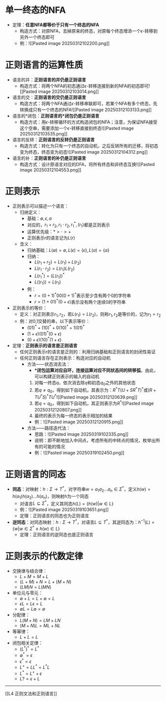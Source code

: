 # 单一终态的NFA
- 定理：**任意NFA都等价于只有一个终态的NFA**
	- 构造方式：对原NFA，去掉原来的终态，对原每个终态增添一个$\epsilon$-转移到另外一个终态即可
	- 例：![[Pasted image 20250312102200.png]]
# 正则语言的运算性质
- 语言的并：**正则语言的并仍是正则语言**
	- 构造方式：将两个NFA的初态通过$\epsilon$-转移连接到新的NFA的初态即可![[Pasted image 20250312103014.png]]
- 语言的交：**正则语言的交仍是正则语言**
	- 构造方式：将两个NFA通过$\epsilon$-转移串联即可，若某个NFA有多个终态，先转换成只有一个终态的NFA![[Pasted image 20250312103133.png]]
- 语言的\*闭包：**正则语言的\*闭包仍是正则语言**
	- 构造方式：用$\epsilon$-转移循环的方式构造闭包的NFA；注意，为保证NFA接受这个空串，需要添加一个$\epsilon$-转移直接到终态![[Pasted image 20250312103535.png]]
- 语言的反转：**正则语言的反转仍是正则语言**
	- 构造方式：转化为只有一个终态的自动机，之后反转所有的迁移，将初态变为终态，终态变为初态![[Pasted image 20250312104312.png]]
- 语言的补：**正则语言的补仍是正则语言**
	- 构造方式：设计原语言对应的DFA，将所有终态和非终态互换![[Pasted image 20250312104553.png]]
# 正则表示
- 正则表示可以描述一个语言：
	- 归纳定义：
		- 基础：$\emptyset,\epsilon,a$
		- 对应的，$r_1+r_2,r_1\cdot r_2,r_1^*,(r_1)$都是正则表示
		- 运算优先级：$*>\cdot>+$
		- 正则表示r的语言记为$L(r)$
	- 含义：
		- 归纳基础：$L(\emptyset)=\emptyset,L(\epsilon)=\{\epsilon\},L(a)=\{a\}$
		- 归纳：
			- $L(r_1+r_2)=L(r_1)+L(r_2)$
			- $L(r_1\cdot r_2)=L(r_1)L(r_2)$
			- $L(r_1^*)=(L(r_1))^*$
			- $L((r_1))=L(r_1)$
		- 例：
			- $r=(0+1)^*00(0+1)^*$表示至少含有两个0的字符串
			- $r=(1+01)^*(0+\epsilon)$表示没有两个连续0的字符串
- 正则表示的等价：
	- 定义：对正则表示$r_1,r_2$，若$L(r_1)=L(r_2)$，则称$r_1,r_2$是等价的，记为$r_1=r_2$
	- 例：对0,1交替的串，以下表示等价：
		- $(01)^*+(10)^*+0(10)^*+1(01)^*$
		- $(1+\epsilon)(01)^*(0+\epsilon)$
		- $(0+\epsilon)(10)^*(1+\epsilon)$
- 定理：**正则表示的语言是正则语言**
	- 任何正则表示r的语言是正则的：利用归纳基础和正则语言的封闭性易证
	- 任何正则语言存在正则表示：构造对应的自动机
		- 方法——状态消去法：
			- **\*闭包运算对应自环，连接运算对应不同状态间的转移弧**，由此，可以构建正则表示的输入的自动机
			1. 对每一终态$q$，依次消去除$q$和初态$q_0$之外的其他状态
			2. 若$q\neq q_0$，得到如下自动机，其表示为：$R^*T(U+SR^*T)^*$或$(R+TU^*S)^*TU^*$![[Pasted image 20250312120639.png]]
			3. 若$q= q_0$，得到如下自动机，其正则表示为$R^*$![[Pasted image 20250312120807.png]]
			4. 最终的表示为每一终态的表示相加的结果
			- 例：![[Pasted image 20250312120915.png]]
		- 方法——路径迭代法：
			- 思路：![[Pasted image 20250319102335.png]]
			- 说明：即不断地加入中间点，考虑所有的中转点的情况，枚举出所有的可能的情况
			- 例：![[Pasted image 20250319102450.png]]
# 正则语言的同态
- **同态**：对映射：$h:\Sigma\rightarrow T^*$，对字符串$w=a_1a_2...a_n\in \Sigma^*$，定义$h(w)=h(a_1)h(a_2)...h(a_n)$，则映射$h$为一个同态
	- 对语言$L\subseteq \Sigma^*$，定义其同态$h(L)=\{h(w)|w\in L\}$
	- 例：![[Pasted image 20250319103651.png]]
	- 定理：正则语言的同态也为正则语言
- **逆同态**：对同态映射：$h:\Sigma\rightarrow T^*$，对语言$L\subseteq T^*$，其逆同态为：$h^{-1}(L)=\{w|w\in\Sigma^*\wedge h(w)\in L\}$
	- 定理：正则语言的逆同态也是正则语言
# 正则表示的代数定律
- 交换律与结合律：
	- $L+M=M+L$
	- $(L+M)+N=L+(M+N)$
	- $(LM)N=L(MN)$
- 单位元与零元：
	- $\emptyset + L=L+\emptyset=L$
	- $\epsilon L=L\epsilon=L$
	- $\emptyset L=L\emptyset=\emptyset$
- 分配律：
	- $L(M+N)=LM+LN$
	- $(M+N)L=ML+NL$
- 等幂律：
	- $L+L=L$
- 闭包相关定律：
	- $(L^*)^*=L^*$
	- $\emptyset^*=\epsilon$
	- $\epsilon^*=\epsilon$
	- $L^+=LL^*=L^*L$
	- $L^*=L^++\epsilon$
	- $L?=\epsilon+L$
---
[[L4 正则文法和正则语言]]